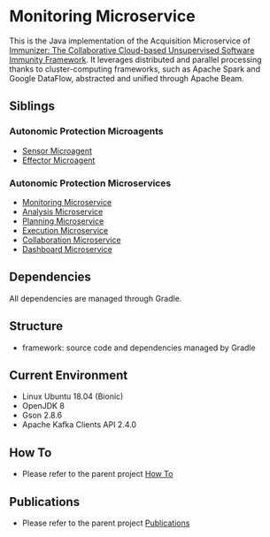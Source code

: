 # Monitoring Microservice

This is the Java implementation of the Acquisition Microservice of [Immunizer: The Collaborative Cloud-based Unsupervised Software Immunity Framework](https://github.com/oiraqi/immunizer). It leverages distributed and parallel processing thanks to cluster-computing frameworks, such as Apache Spark and Google DataFlow, abstracted and unified through Apache Beam.

## Siblings
### Autonomic Protection Microagents
- [Sensor Microagent](https://github.com/oiraqi/immunizer-sensor)
- [Effector Microagent](https://github.com/oiraqi/immunizer-effector)
### Autonomic Protection Microservices
- [Monitoring Microservice](https://github.com/oiraqi/immunizer-monitor)
- [Analysis Microservice](https://github.com/oiraqi/immunizer-analyze)
- [Planning Microservice](https://github.com/oiraqi/immunizer-plan)
- [Execution Microservice](https://github.com/oiraqi/immunizer-execute)
- [Collaboration Microservice](https://github.com/oiraqi/immunizer-collaborate)
- [Dashboard Microservice](https://github.com/oiraqi/immunizer-dashboard)


## Dependencies

All dependencies are managed through Gradle.

## Structure
- framework: source code and dependencies managed by Gradle

## Current Environment
- Linux Ubuntu 18.04 (Bionic)
- OpenJDK 8
- Gson 2.8.6
- Apache Kafka Clients API 2.4.0

## How To
- Please refer to the parent project [How To](https://github.com/oiraqi/immunizer#how-to)

## Publications
- Please refer to the parent project [Publications](https://github.com/oiraqi/immunizer#publications)
